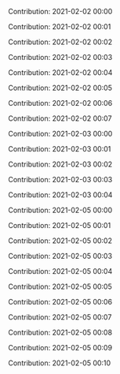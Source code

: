 Contribution: 2021-02-02 00:00

Contribution: 2021-02-02 00:01

Contribution: 2021-02-02 00:02

Contribution: 2021-02-02 00:03

Contribution: 2021-02-02 00:04

Contribution: 2021-02-02 00:05

Contribution: 2021-02-02 00:06

Contribution: 2021-02-02 00:07

Contribution: 2021-02-03 00:00

Contribution: 2021-02-03 00:01

Contribution: 2021-02-03 00:02

Contribution: 2021-02-03 00:03

Contribution: 2021-02-03 00:04

Contribution: 2021-02-05 00:00

Contribution: 2021-02-05 00:01

Contribution: 2021-02-05 00:02

Contribution: 2021-02-05 00:03

Contribution: 2021-02-05 00:04

Contribution: 2021-02-05 00:05

Contribution: 2021-02-05 00:06

Contribution: 2021-02-05 00:07

Contribution: 2021-02-05 00:08

Contribution: 2021-02-05 00:09

Contribution: 2021-02-05 00:10

